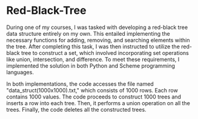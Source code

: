 # Red-Black-Tree
During one of my courses, I was tasked with developing a red-black tree data structure entirely on my own. This entailed implementing the necessary functions for adding, removing, and searching elements within the tree. After completing this task, I was then instructed to utilize the red-black tree to construct a set, which involved incorporating set operations like union, intersection, and difference. To meet these requirements, I implemented the solution in both Python and Scheme programming languages.

In both implementations, the code accesses the file named "data_struct(1000x1000).txt," which consists of 1000 rows. Each row contains 1000 values. The code proceeds to construct 1000 trees and inserts a row into each tree. Then, it performs a union operation on all the trees. Finally, the code deletes all the constructed trees.

